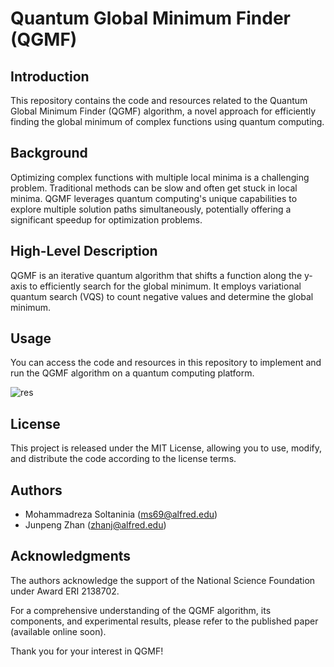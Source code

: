 # Quantum Global Minimum Finder (QGMF)

## Introduction

This repository contains the code and resources related to the Quantum Global Minimum Finder (QGMF) algorithm, a novel approach for efficiently finding the global minimum of complex functions using quantum computing.

## Background

Optimizing complex functions with multiple local minima is a challenging problem. Traditional methods can be slow and often get stuck in local minima. QGMF leverages quantum computing's unique capabilities to explore multiple solution paths simultaneously, potentially offering a significant speedup for optimization problems.

## High-Level Description

QGMF is an iterative quantum algorithm that shifts a function along the y-axis to efficiently search for the global minimum. It employs variational quantum search (VQS) to count negative values and determine the global minimum.

## Usage

You can access the code and resources in this repository to implement and run the QGMF algorithm on a quantum computing platform. 

![res](https://github.com/natanil-m/quantum_global_minimum_finder/blob/main/Global%20Optimum/Res/res3.png)

## License

This project is released under the MIT License, allowing you to use, modify, and distribute the code according to the license terms.

## Authors

- Mohammadreza Soltaninia (ms69@alfred.edu)
- Junpeng Zhan (zhanj@alfred.edu)

## Acknowledgments

The authors acknowledge the support of the National Science Foundation under Award ERI 2138702.

For a comprehensive understanding of the QGMF algorithm, its components, and experimental results, please refer to the published paper (available online soon).

Thank you for your interest in QGMF!
